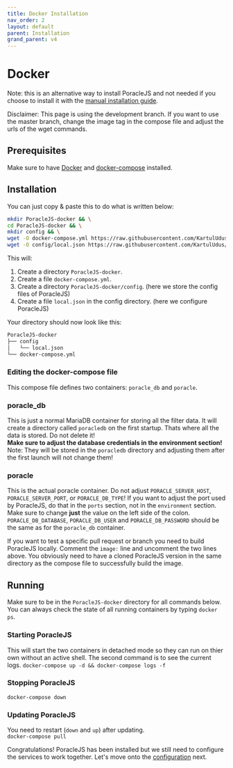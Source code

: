 ```yaml
---
title: Docker Installation
nav_order: 2
layout: default
parent: Installation
grand_parent: v4
---
```


# Docker

Note: this is an alternative way to install PoracleJS and not needed if you choose to install it with the [manual installation guide](manual).

Disclaimer: This page is using the development branch. If you want to use the master branch, change the image tag in the compose file and adjust the urls of the wget commands.

## Prerequisites

Make sure to have [Docker](https://docs.docker.com/get-docker/) and [docker-compose](https://docs.docker.com/compose/install/) installed.

## Installation

You can just copy & paste this to do what is written below:

```bash
mkdir PoracleJS-docker && \
cd PoracleJS-docker && \
mkdir config && \
wget -O docker-compose.yml https://raw.githubusercontent.com/KartulUdus/PoracleJS/develop/docker-compose.yml.example && \
wget -O config/local.json https://raw.githubusercontent.com/KartulUdus/PoracleJS/develop/config/default.json
```

This will:

1. Create a directory `PoracleJS-docker`.
2. Create a file `docker-compose.yml`.
3. Create a directory `PoracleJS-docker/config`. (here we store the config files of PoracleJS)
4. Create a file `local.json` in the config directory. (here we configure PoracleJS)


Your directory should now look like this:

```bash
PoracleJS-docker
├── config
│   └── local.json
└── docker-compose.yml
```

### Editing the docker-compose file

This compose file defines two containers: `poracle_db` and `poracle`.

### **poracle_db**

This is just a normal MariaDB container for storing all the filter data. It will create a directory called `poracledb` on the first startup. Thats where all the data is stored. Do not delete it!  
**Make sure to adjust the database credentials in the environment section!** Note: They will be stored in the `poracledb` directory and adjusting them after the first launch will not change them!

### **poracle**

This is the actual poracle container. Do not adjust `PORACLE_SERVER_HOST`, `PORACLE_SERVER_PORT`, or `PORACLE_DB_TYPE`! If you want to adjust the port used by PoracleJS, do that in the `ports` section, not in the `environment` section. Make sure to change **just** the value on the left side of the colon.  
`PORACLE_DB_DATABASE`, `PORACLE_DB_USER` and `PORACLE_DB_PASSWORD` should be the same as for the `poracle_db` container.

If you want to test a specific pull request or branch you need to build PoracleJS locally. Comment the `image:` line and uncomment the two lines above. You obviously need to have a cloned PoracleJS version in the same directory as the compose file to successfully build the image.

## Running

Make sure to be in the `PoracleJS-docker` directory for all commands below. You can always check the state of all running containers by typing `docker ps`.

### Starting PoracleJS

This will start the two containers in detached mode so they can run on thier own without an active shell. The second command is to see the current logs. 
`docker-compose up -d && docker-compose logs -f`


### Stopping PoracleJS

`docker-compose down`

### Updating PoracleJS

You need to restart (`down` and `up`) after updating.  
`docker-compose pull` 

Congratulations! PoracleJS has been installed but we still need to configure the services to work together. Let's move onto the [configuration](./configuration) next.
